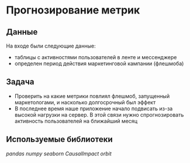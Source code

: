 # Прогнозирование метрик

## Данные

На входе были следующие данные:
- таблицы с активностями пользователей в ленте и мессенджере
- определен период действия маркетинговой кампании (флешмоба)


## Задача

- Проверить на какие метрики повлиял флешмоб, запущенный маркетологами, и насколько долгосрочный был эффект
- В последнее время наше приложение начало подвисать из-за высокой нагрузки на сервер. В этой связи нужно спрогнозировать активность пользователей на ближайший месяц

## Используемые библиотеки

*pandas* *numpy* *seaborn* *CausalImpact* *orbit*
